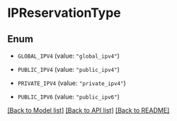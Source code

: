 # IPReservationType

## Enum


* `GLOBAL_IPV4` (value: `"global_ipv4"`)

* `PUBLIC_IPV4` (value: `"public_ipv4"`)

* `PRIVATE_IPV4` (value: `"private_ipv4"`)

* `PUBLIC_IPV6` (value: `"public_ipv6"`)


[[Back to Model list]](../README.md#documentation-for-models) [[Back to API list]](../README.md#documentation-for-api-endpoints) [[Back to README]](../README.md)


